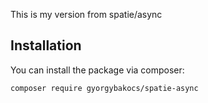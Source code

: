This is my version from spatie/async

## Installation

You can install the package via composer:

```bash
composer require gyorgybakocs/spatie-async
```
